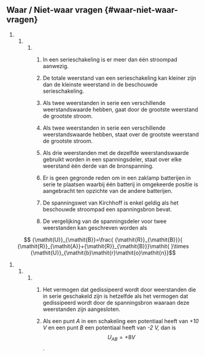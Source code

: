 ## Waar / Niet-waar vragen {#waar-niet-waar-vragen}

1.  1.  1.  1.  In een serieschakeling is er meer dan één stroompad aanwezig.

            2.  De totale weerstand van een serieschakeling kan kleiner zijn dan de kleinste weerstand in de beschouwde serieschakeling.

            3.  Als twee weerstanden in serie een verschillende weerstandswaarde hebben, gaat door de grootste weerstand de grootste stroom.

            4.  Als twee weerstanden in serie een verschillende weerstandswaarde hebben, staat over de grootste weerstand de grootste stroom.

            5.  Als drie weerstanden met de dezelfde weerstandswaarde gebruikt worden in een spanningsdeler, staat over elke weerstand één derde van de bronspanning.

            6.  Er is geen gegronde reden om in een zaklamp batterijen in serie te plaatsen waarbij één batterij in omgekeerde positie is aangebracht ten opzichte van de andere batterijen.

            7.  De spanningswet van Kirchhoff is enkel geldig als het beschouwde stroompad een spanningsbron bevat.

            8.  De vergelijking van de spanningsdeler voor twee weerstanden kan geschreven worden als

$$ {\mathit{U}}_{\mathit{B}}=\frac{ {\mathit{R}}_{\mathit{B}}}{ {\mathit{R}}_{\mathit{A}}+{\mathit{R}}_{\mathit{B}}}\mathit{ }\times {\mathit{U}}_{\mathit{b}\mathit{r}\mathit{o}\mathit{n}}$$

1.  1.  1.  1.  Het vermogen dat gedissipeerd wordt door weerstanden die in serie geschakeld zijn is hetzelfde als het vermogen dat gedissipeerd wordt door de spanningsbron waaraan deze weerstanden zijn aangesloten.

            2.  Als een punt _A_ in een schakeling een potentiaal heeft van _+10 V_ en een punt _B_ een potentiaal heeft van _-2 V,_ dan is $$ {U}_{AB}= +8 V$$ .